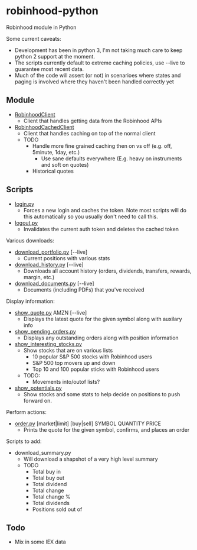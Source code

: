 # robinhood-python
Robinhood module in Python

Some current caveats:
* Development has been in python 3, I'm not taking much care to keep python 2 support at the moment.
* The scripts currently default to extreme caching policies, use --live to guarantee most recent data.
* Much of the code will assert (or not) in scenarioes where states and paging is involved where they haven't been handled correctly yet

## Module

* [RobinhoodClient](robinhood/RobinhoodClient.py)
  * Client that handles getting data from the Robinhood APIs
* [RobinhoodCachedClient](robinhood/RobinhoodClient.py)
  * Client that handles caching on top of the normal client
  * TODO
    * Handle more fine grained caching then on vs off (e.g. off, 5minute, 1day, etc.)
      * Use sane defaults everywhere (E.g. heavy on instruments and soft on quotes)
    * Historical quotes

## Scripts

* [login.py](login.py)
  * Forces a new login and caches the token. Note most scripts will do this
    automatically so you usually don't need to call this.
* [logout.py](logout.py)
  * Invalidates the current auth token and deletes the cached token

Various downloads:
* [download_portfolio.py](download_portfolio.py) [--live]
  * Current positions with various stats
* [download_history.py](download_history.py) [--live]
  * Downloads all account history (orders, dividends, transfers, rewards, margin, etc.)
* [download_documents.py](download_documents.py) [--live]
  * Documents (including PDFs) that you've received

Display information:
* [show_quote.py](show_quote.py) AMZN [--live]
  * Displays the latest quote for the given symbol along with auxilary info
* [show_pending_orders.py](show_pending_orders.py)
  * Displays any outstanding orders along with position information
* [show_interesting_stocks.py](show_interesting_stocks.py)
  * Show stocks that are on various lists
    * 10 popular S&P 500 stocks with Robinhood users
    * S&P 500 top movers up and down
    * Top 10 and 100 popular sticks with Robinhood users
  * TODO:
    * Movements into/outof lists?
* [show_potentials.py](show_potentials.py)
  * Show stocks and some stats to help decide on positions to push forward on.

Perform actions:
* [order.py](order.py) [market|limit] [buy|sell] SYMBOL QUANTITY PRICE
  * Prints the quote for the given symbol, confirms, and places an order

Scripts to add:
* download_summary.py
  * Will download a shapshot of a very high level summary
  * TODO
    * Total buy in
    * Total buy out
    * Total dividend
    * Total change
    * Total change %
    * Total dividends
    * Positions sold out of

## Todo

* Mix in some IEX data
